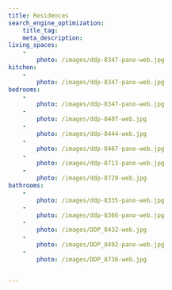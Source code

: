 ```yaml
---
title: Residences
search_engine_optimization:
    title_tag:
    meta_description:
living_spaces:
    -
        photo: /images/ddp-8347-pano-web.jpg
kitchen:
    -
        photo: /images/ddp-8347-pano-web.jpg
bedrooms:
    -
        photo: /images/ddp-8347-pano-web.jpg
    -
        photo: /images/ddp-8407-web.jpg
    -
        photo: /images/ddp-8444-web.jpg
    -
        photo: /images/ddp-8467-pano-web.jpg
    -
        photo: /images/ddp-8713-pano-web.jpg
    -
        photo: /images/ddp-8729-web.jpg
bathrooms:
    -
        photo: /images/ddp-8335-pano-web.jpg
    -
        photo: /images/ddp-8366-pano-web.jpg
    -
        photo: /images/DDP_8432-web.jpg
    -
        photo: /images/DDP_8492-pano-web.jpg
    -
        photo: /images/DDP_8738-web.jpg


---
```


